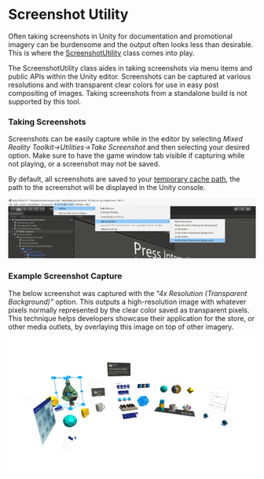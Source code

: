 
# Screenshot Utility

Often taking screenshots in Unity for documentation and promotional imagery can be burdensome and the output often looks less than desirable. This is where the [ScreenshotUtility](/Assets/MixedRealityToolkit.Tools/ScreenshotUtility) class comes into play.

The ScreenshotUtility class aides in taking screenshots via menu items and public APIs within the Unity editor. Screenshots can be captured at various resolutions and with transparent clear colors for use in easy post compositing of images. Taking screenshots from a standalone build is not supported by this tool. 

### Taking Screenshots
Screenshots can be easily capture while in the editor by selecting *Mixed Reality Toolkit->Utilities->Take Screenshot* and then selecting your desired option. Make sure to have the game window tab visible if capturing while not playing, or a screenshot may not be saved.

By default, all screenshots are saved to your [temporary cache path](https://docs.unity3d.com/ScriptReference/Application-temporaryCachePath.html), the path to the screenshot will be displayed in the Unity console.

![](../../Documentation/Images/ScreenshotUtility/MRTK_ScreenshotUtility_Menu_Item.png)

### Example Screenshot Capture

The below screenshot was captured with the *"4x Resolution (Transparent Background)"* option. This outputs a high-resolution image with whatever pixels normally represented by the clear color saved as transparent pixels. This technique helps developers showcase their application for the store, or other media outlets, by overlaying this image on top of other imagery.

![](../../Documentation/Images/ScreenshotUtility/MRTK_ScreenshotUtility_Example_Capture.png)
